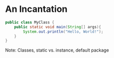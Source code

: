 # An Incantation



```java
public class MyClass {
    public static void main(String[] args){
        System.out.println("Hello, World!");
    }
}
```

Note: Classes, static vs. instance, default package